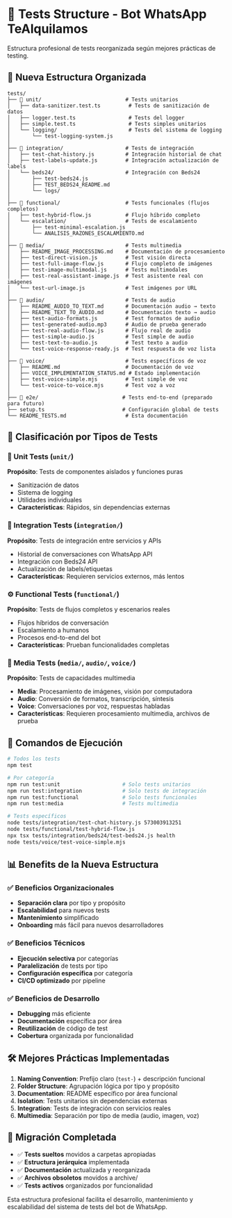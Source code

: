 # 🧪 Tests Structure - Bot WhatsApp TeAlquilamos

Estructura profesional de tests reorganizada según mejores prácticas de testing.

## 📁 Nueva Estructura Organizada

```
tests/
├── 📁 unit/                           # Tests unitarios
│   ├── data-sanitizer.test.ts         # Tests de sanitización de datos
│   ├── logger.test.ts                 # Tests del logger
│   ├── simple.test.ts                 # Tests simples unitarios
│   └── logging/                       # Tests del sistema de logging
│       └── test-logging-system.js
│
├── 📁 integration/                    # Tests de integración
│   ├── test-chat-history.js          # Integración historial de chat
│   ├── test-labels-update.js         # Integración actualización de labels
│   └── beds24/                       # Integración con Beds24
│       ├── test-beds24.js
│       ├── TEST_BEDS24_README.md
│       └── logs/
│
├── 📁 functional/                     # Tests funcionales (flujos completos)
│   ├── test-hybrid-flow.js           # Flujo híbrido completo
│   └── escalation/                   # Tests de escalamiento
│       ├── test-minimal-escalation.js
│       └── ANALISIS_RAZONES_ESCALAMIENTO.md
│
├── 📁 media/                          # Tests multimedia
│   ├── README_IMAGE_PROCESSING.md    # Documentación de procesamiento
│   ├── test-direct-vision.js         # Test visión directa
│   ├── test-full-image-flow.js       # Flujo completo de imágenes
│   ├── test-image-multimodal.js      # Tests multimodales
│   ├── test-real-assistant-image.js  # Test asistente real con imágenes
│   └── test-url-image.js             # Test imágenes por URL
│
├── 📁 audio/                          # Tests de audio
│   ├── README_AUDIO_TO_TEXT.md       # Documentación audio → texto
│   ├── README_TEXT_TO_AUDIO.md       # Documentación texto → audio
│   ├── test-audio-formats.js         # Test formatos de audio
│   ├── test-generated-audio.mp3      # Audio de prueba generado
│   ├── test-real-audio-flow.js       # Flujo real de audio
│   ├── test-simple-audio.js          # Test simple de audio
│   ├── test-text-to-audio.js         # Test texto a audio
│   └── test-voice-response-ready.js  # Test respuesta de voz lista
│
├── 📁 voice/                          # Tests específicos de voz
│   ├── README.md                     # Documentación de voz
│   ├── VOICE_IMPLEMENTATION_STATUS.md # Estado implementación
│   ├── test-voice-simple.mjs         # Test simple de voz
│   └── test-voice-to-voice.mjs       # Test voz a voz
│
├── 📁 e2e/                           # Tests end-to-end (preparado para futuro)
├── setup.ts                         # Configuración global de tests
└── README_TESTS.md                   # Esta documentación
```

## 🎯 Clasificación por Tipos de Tests

### 🔬 Unit Tests (`unit/`)
**Propósito**: Tests de componentes aislados y funciones puras
- Sanitización de datos
- Sistema de logging
- Utilidades individuales
- **Características**: Rápidos, sin dependencias externas

### 🔗 Integration Tests (`integration/`)
**Propósito**: Tests de integración entre servicios y APIs
- Historial de conversaciones con WhatsApp API
- Integración con Beds24 API
- Actualización de labels/etiquetas
- **Características**: Requieren servicios externos, más lentos

### ⚙️ Functional Tests (`functional/`)
**Propósito**: Tests de flujos completos y escenarios reales
- Flujos híbridos de conversación
- Escalamiento a humanos
- Procesos end-to-end del bot
- **Características**: Prueban funcionalidades completas

### 🎨 Media Tests (`media/`, `audio/`, `voice/`)
**Propósito**: Tests de capacidades multimedia
- **Media**: Procesamiento de imágenes, visión por computadora
- **Audio**: Conversión de formatos, transcripción, síntesis
- **Voice**: Conversaciones por voz, respuestas habladas
- **Características**: Requieren procesamiento multimedia, archivos de prueba

## 🚀 Comandos de Ejecución

```bash
# Todos los tests
npm test

# Por categoría
npm run test:unit                    # Solo tests unitarios
npm run test:integration             # Solo tests de integración  
npm run test:functional              # Solo tests funcionales
npm run test:media                   # Tests multimedia

# Tests específicos
node tests/integration/test-chat-history.js 573003913251
node tests/functional/test-hybrid-flow.js
npx tsx tests/integration/beds24/test-beds24.js health
node tests/voice/test-voice-simple.mjs
```

## 📊 Benefits de la Nueva Estructura

### ✅ **Beneficios Organizacionales**
- **Separación clara** por tipo y propósito
- **Escalabilidad** para nuevos tests
- **Mantenimiento** simplificado
- **Onboarding** más fácil para nuevos desarrolladores

### ✅ **Beneficios Técnicos**
- **Ejecución selectiva** por categorías
- **Paralelización** de tests por tipo
- **Configuración específica** por categoría
- **CI/CD optimizado** por pipeline

### ✅ **Beneficios de Desarrollo**
- **Debugging** más eficiente
- **Documentación** específica por área
- **Reutilización** de código de test
- **Cobertura** organizada por funcionalidad

## 🛠 Mejores Prácticas Implementadas

1. **Naming Convention**: Prefijo claro (`test-`) + descripción funcional
2. **Folder Structure**: Agrupación lógica por tipo y propósito  
3. **Documentation**: README específico por área funcional
4. **Isolation**: Tests unitarios sin dependencias externas
5. **Integration**: Tests de integración con servicios reales
6. **Multimedia**: Separación por tipo de media (audio, imagen, voz)

## 📝 Migración Completada

- ✅ **Tests sueltos** movidos a carpetas apropiadas
- ✅ **Estructura jerárquica** implementada
- ✅ **Documentación** actualizada y reorganizada
- ✅ **Archivos obsoletos** movidos a archive/
- ✅ **Tests activos** organizados por funcionalidad

Esta estructura profesional facilita el desarrollo, mantenimiento y escalabilidad del sistema de tests del bot de WhatsApp.